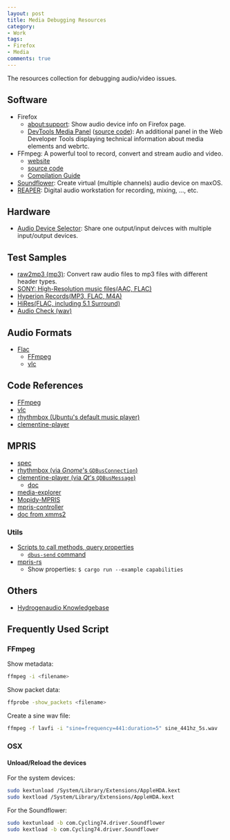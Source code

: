 ```yaml
---
layout: post
title: Media Debugging Resources
category:
- Work
tags:
- Firefox
- Media
comments: true
---
```

The resources collection for debugging audio/video issues.

<!--read more-->

## Software

- Firefox
  - [about:support][aboutsupport]: Show audio device info on Firefox page.
  - [DevTools Media Panel][dtmp-addon] ([source code][dtmp]): An additional panel in the Web Developer Tools displaying technical information about media elements and webrtc.
- FFmpeg: A powerful tool to record, convert and stream audio and video.
  - [website][ffmpeg-website]
  - [source code][ffmpeg-github]
  - [Compilation Guide][ffmpeg-compile]
- [Soundflower][soundflower]: Create virtual (multiple channels) audio device on maxOS.
- [REAPER][reaper]: Digital audio workstation for recording, mixing, ..., etc.

## Hardware

- [Audio Device Selector][ads]: Share one output/input deivces with multiple input/output devices.

## Test Samples

- [raw2mp3 (mp3)][raw2mp3]: Convert raw audio files to mp3 files with different header types.
- [SONY: High-Resolution music files(AAC, FLAC)](http://helpguide.sony.net/high-res/sample1/v1/en/index.html)
- [Hyperion Records(MP3, FLAC, M4A)](http://www.hyperion-records.co.uk/testfiles.asp)
- [HiRes(FLAC, including 5.1 Surround)](http://www.2l.no/hires/)
- [Audio Check (wav)](https://www.audiocheck.net/)

## Audio Formats

- [Flac](https://xiph.org/flac/format.html)
  - [FFmpeg](https://github.com/FFmpeg/FFmpeg/blob/49c67e79ca761c43c1310a7e81f8607195a631b9/libavcodec/flac.c)
  - [vlc](https://github.com/videolan/vlc/blob/cc79f1f98f89465385c595f572eee9be1ce80c03/modules/codec/flac.c)

## Code References

- [FFmpeg][ffmpeg-github]
- [vlc](https://github.com/videolan/vlc)
- [rhythmbox (Ubuntu's default music player)](https://github.com/GNOME/rhythmbox)
- [clementine-player](https://github.com/clementine-player/Clementine)

## MPRIS

- [spec](https://specifications.freedesktop.org/mpris-spec/2.2/)
- [rhythmbox (via *Gnome*'s `GDBusConnection`)](https://github.com/GNOME/rhythmbox/blob/353c9095c08e12110d94e5fc25a67ce4929e29e0/plugins/mpris/rb-mpris-plugin.c)
- [clementine-player (via *Qt*'s `QDBusMessage`)](https://github.com/clementine-player/Clementine/blob/b007e54b3db9a8f3bc6b49930d7d7b080789c286/src/core/mpris2.cpp)
  - [doc](https://github.com/clementine-player/Clementine/wiki/Controlling-Clementine-from-the-commandline-with-DBus-and-MPRIS)
- [media-explorer](https://github.com/media-explorer/media-explorer/blob/master/plugins/mpris/mex-mpris-plugin.c)
- [Mopidy-MPRIS](https://github.com/mopidy/mopidy-mpris)
- [mpris-controller](https://github.com/gsavin/mpris-controller)
- [doc from  xmms2](https://github.com/xmms2/wiki/wiki/MPRIS)

### Utils

- [Scripts to call methods, query properties](https://gist.github.com/ChunMinChang/06a776185055d03ec52cdc1539fd3c23)
  - [`dbus-send` command](https://dbus.freedesktop.org/doc/dbus-send.1.html)
- [mpris-rs](https://github.com/Mange/mpris-rs)
  - Show properties: `$ cargo run --example capabilities`

## Others

- [Hydrogenaudio Knowledgebase](http://wiki.hydrogenaud.io/index.php?title=Main_Page)

## Frequently Used Script

### FFmpeg

Show metadata:

```sh
ffmpeg -i <filename>
```

Show packet data:

```sh
ffprobe -show_packets <filename>
```

Create a sine wav file:

```sh
ffmpeg -f lavfi -i "sine=frequency=441:duration=5" sine_441hz_5s.wav
```

### OSX

#### Unload/Reload the devices

For the system devices:

```sh
sudo kextunload /System/Library/Extensions/AppleHDA.kext
sudo kextload /System/Library/Extensions/AppleHDA.kext
```

For the Soundflower:

```sh
sudo kextunload -b com.Cycling74.driver.Soundflower
sudo kextload -b com.Cycling74.driver.Soundflower
```

[aboutsupport]: audio-device-information-on-firefox "Media info on about:support"
[ads]: audio-device-selector "Audio Device Selector"
[raw2mp3]: https://github.com/ChunMinChang/raw2mp3 "Convert raw audio files to mp3 files by various mp3 encoders"

[dtmp-addon]: https://addons.mozilla.org/en-US/firefox/addon/devtools-media-panel/ "DevTools Media Panel"
[dtmp]: https://github.com/mjfroman/media-devtools-panel-react "Media Panel Devtool"

[soundflower]: https://github.com/akhudek/Soundflower "Soundflower"
[reaper]: https://www.reaper.fm/

[ffmpeg-website]: https://www.ffmpeg.org/ "FFmpeg website"
[ffmpeg-github]: https://github.com/FFmpeg/FFmpeg "FFmpeg source code"
[ffmpeg-compile]: https://trac.ffmpeg.org/wiki/CompilationGuide "Compile FFmpeg"
